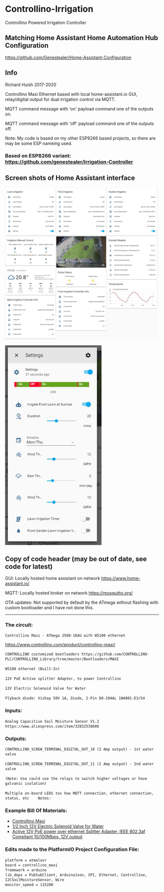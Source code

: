 # Controllino-Irrigation
 Controllino Powered Irrigation Controller

## Matching Home Assistant Home Automation Hub Configuration

https://github.com/Genestealer/Home-Assistant-Configuration

## Info

Richard Huish 2017-2020
  
Controllino Maxi Ethernet based with local home-assistant.io GUI, relay/digital output for dual irrigation control via MQTT.    

MQTT command message with 'on' payload command one of the outputs on.

MQTT command message with 'off' payload command one of the outputs off.
    
Note: My code is based on my other ESP8266 based projects, so there are may be some ESP nameing used.

### Based on ESP8266 variant: https://github.com/genestealer/Irrigation-Controller
 
## Screen shots of Home Assistant interface
![Diagram](https://raw.githubusercontent.com/genestealer/Controllino-Irrigation/master/images/Home%20Assistant%20Webpage%20GUI%20Main.JPG)

![Diagram](https://raw.githubusercontent.com/genestealer/Controllino-Irrigation/master/images/Home%20Assistant%20Webpage%20GUI%20Setting.JPG) 
 
## Copy of code header (may be out of date, see code for latest)
  GUI: Locally hosted home assistant on network https://www.home-assistant.io/
  
  MQTT: Locally hosted broker on network https://mosquitto.org/
  
  OTA updates: Not supported by default by the ATmega without flashing with custom bootloader and I have not done this.
 
 ----------
  
  ### The circuit:
   
    Controllino Maxi - ATmega 2560-16AU with W5100 ethernet 
  https://www.controllino.com/product/controllino-maxi/
   
    CONTROLLINO customized bootloaders https://github.com/CONTROLLINO-PLC/CONTROLLINO_Library/tree/master/Bootloaders/MAXI
    
    W5100 ethernet (Built-In)
    
    12V PoE Active splitter Adapter, to power Controllino
    
    12V Electric Solenoid Valve for Water
   
    Flyback diode: Vishay 50V 1A, Diode, 2-Pin DO-204AL 1N4001-E3/54
 
 ### Inputs:
   
    Analog Capacitive Soil Moisture Sensor V1.2 https://www.aliexpress.com/item/32832538686
 
### Outputs:
   
    CONTROLLINO_SCREW_TERMINAL_DIGITAL_OUT_10 (2 Amp output) - 1st water valve
    
    CONTROLLINO_SCREW_TERMINAL_DIGITAL_OUT_11 (2 Amp output) - 2nd water valve
    
    (Note: Use could use the relays to switch higher voltages or have galvanic isolation)
    
    Multiple on-board LEDS tos how MQTT connection, ethernet connection, status, etc    Notes:
  
  
  ### Example Bill Of Materials:
   
   - [Controllino Maxi](https://www.controllino.com/product/controllino-maxi/)
   - [1/2 Inch 12V Electric Solenoid Valve for Water](https://www.aliexpress.com/item/32951916193.html)
   - [Active 12V PoE power over ethernet Splitter Adapter, IEEE 802.3af Compliant 10/100Mbps, 12V output]( https://www.aliexpress.com/item/32620368747.html)


  ### Edits made to the PlatformIO Project Configuration File:
    platform = atmelavr
    board = controllino_maxi
    framework = arduino
    lib_deps = PubSubClient, ArduinoJson, SPI, Ethernet, Controllino, I2CSoilMoistureSensor, Wire
    monitor_speed = 115200

